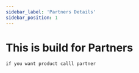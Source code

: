 ```yaml
---
sidebar_label: 'Partners Details'
sidebar_position: 1
---
```


# This is build for Partners

    if you want product calll partner